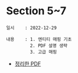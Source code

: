 # Section 5~7
    일시    : 2022-12-29
    
    내용    : 1. 엔티티 매핑 기초
             2. PDF 설명 생략
             3. 고급 매핑
    
   
    
* [정리한 PDF]( https://github.com/seuhong98/Study/blob/main/%EC%9D%B8%ED%94%84%EB%9F%B0%20JPA/2022-12-29%20Section%205~7/Section%205~7.pdf )  

        
    

